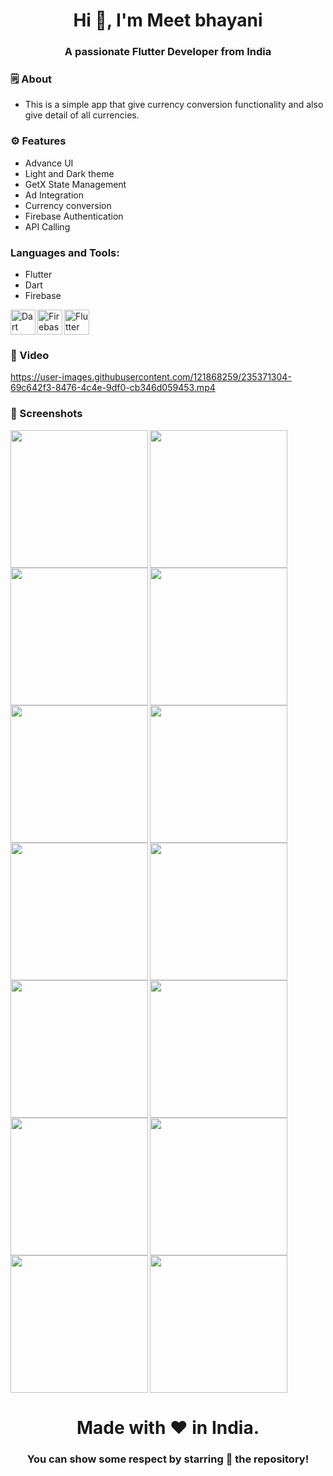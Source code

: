 <h1 align="center">Hi 👋, I'm Meet bhayani</h1>
<h3 align="center">A passionate Flutter Developer from India</h3>


<h3 align="left">🗒 About</h3>

- This is a simple app that give currency conversion functionality and also give detail of all currencies.


<h3 align="left">⚙️ Features</h3>

- Advance UI
- Light and Dark theme
- GetX State Management
- Ad Integration
- Currency conversion
- Firebase Authentication
- API Calling


<h3 align="left">Languages and Tools:</h3>

- Flutter
- Dart
- Firebase

<img align="left" src="https://www.vectorlogo.zone/logos/dartlang/dartlang-icon.svg" alt="Dart" width="40" height="40">
<img align="left" src="https://www.vectorlogo.zone/logos/firebase/firebase-icon.svg" alt="Firebase" width="40" height="40">
<img src="https://www.vectorlogo.zone/logos/flutterio/flutterio-icon.svg" alt="Flutter" width="40" height="40">


<h3 align="left">📲 Video</h3>

https://user-images.githubusercontent.com/121868259/235371304-69c642f3-8476-4c4e-9df0-cb346d059453.mp4


<h3 align="left">📲 Screenshots</h3>

<img align="left" src="https://user-images.githubusercontent.com/121868259/235367613-237d0b8c-0800-4fc0-82c8-9b90f79dd7ad.jpeg" width="220px">
<img align="left" src="https://user-images.githubusercontent.com/121868259/235367618-de1d7137-93f7-425f-814b-3f14fa02a5ac.jpeg" width="220px">
<img src="https://user-images.githubusercontent.com/121868259/235367625-2ece3cb7-2215-4c3f-9a48-68c303ec3329.jpeg" width="220px">
<img align="left" src="https://user-images.githubusercontent.com/121868259/235367628-eeb716c8-be5d-4158-b567-2b67f35f16d7.jpeg" width="220px">
<img align="left" src="https://user-images.githubusercontent.com/121868259/235367634-e54778b2-ca6a-47d2-beb5-519013270eac.jpeg" width="220px">
<img src="https://user-images.githubusercontent.com/121868259/235367643-ebaa26d8-bfad-4239-9a11-89e1757851f5.jpeg" width="220px">
<img align="left" src="https://user-images.githubusercontent.com/121868259/235367649-4d740097-a993-4640-a102-e92ef33230f5.jpeg" width="220px">
<img align="left" src="https://user-images.githubusercontent.com/121868259/235367655-262df2f9-1051-4446-ac40-fa2826cf92a3.jpeg" width="220px">
<img src="https://user-images.githubusercontent.com/121868259/235367660-c31e9fc9-8201-4ae5-bb14-d56026e03669.jpeg" width="220px">
<img align="left" src="https://user-images.githubusercontent.com/121868259/235367662-d4e5b1e6-358f-411f-8dee-831b4d6b6a70.jpeg" width="220px">
<img align="left" src="https://user-images.githubusercontent.com/121868259/235367676-e86c73c4-2578-4cba-ba81-f9919cad463a.jpeg" width="220px">
<img src="https://user-images.githubusercontent.com/121868259/235367684-5daaee21-13df-4f90-9364-bc1e8db598ef.jpeg" width="220px">
<img align="left" src="https://user-images.githubusercontent.com/121868259/235367691-80490e40-9b75-4c70-b2de-78a5b786d0e1.jpeg" width="220px">
<img src="https://user-images.githubusercontent.com/121868259/235367698-a974bf93-4be4-4ec2-bd49-da4e587c45cf.jpeg" width="220px">



<h1 align="center">Made with ❤️ in India.</h1>
<h3 align="center">You can show some respect by starring 🌟 the repository!</h3>
